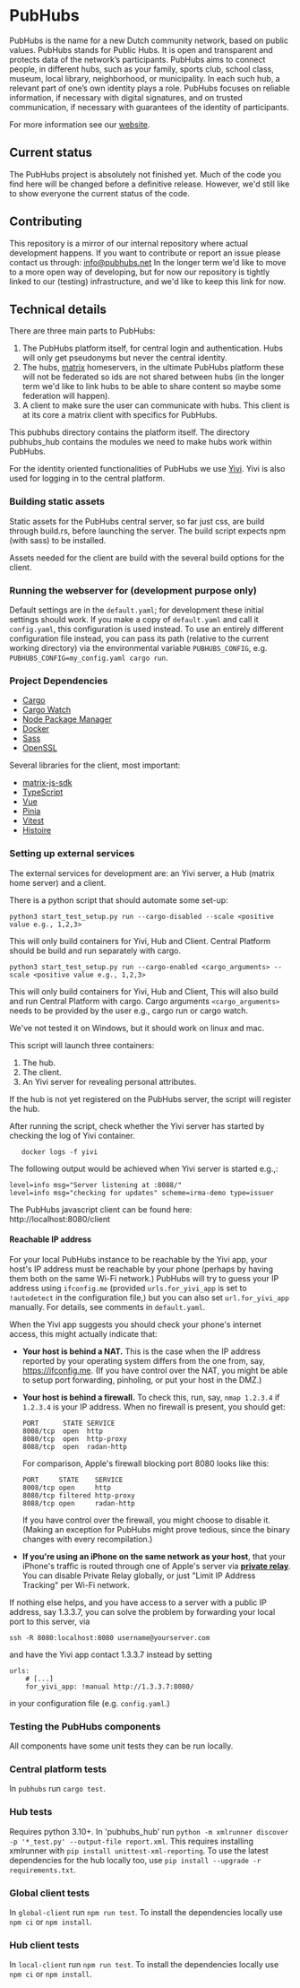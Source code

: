 # PubHubs

PubHubs is the name for a new Dutch community network, based on public values. PubHubs stands for Public Hubs.
It is open and transparent and protects data of the network’s participants. PubHubs aims to connect people,
in different hubs, such as your family, sports club, school class, museum, local library, neighborhood, or municipality.
In each such hub, a relevant part of one’s own identity plays a role.
PubHubs focuses on reliable information, if necessary with digital signatures, and on trusted communication,
if necessary with guarantees of the identity of participants.

For more information see our [website](https://pubhubs.net/en/).

## Current status

The PubHubs project is absolutely not finished yet. Much of the code you find here will be changed before a definitive release.
However, we'd still like to show everyone the current status of the code.

## Contributing

This repository is a mirror of our internal repository where actual development happens. If you want to contribute or report an issue please contact us through: info@pubhubs.net
In the longer term we'd like to move to a more open way of developing, but for now our repository is tightly linked to our (testing) infrastructure, and we'd like to keep this link for now.

## Technical details

There are three main parts to PubHubs:

1. The PubHubs platform itself, for central login and authentication. Hubs will only get pseudonyms but never the central identity.
2. The hubs, [matrix](https://matrix.org/) homeservers, in the ultimate PubHubs platform these will not be federated so ids are not shared between hubs (in the longer term we'd like to link hubs to be able to share content so maybe some federation will happen).
3. A client to make sure the user can communicate with hubs. This client is at its core a matrix client with specifics for PubHubs.

This pubhubs directory contains the platform itself. The directory pubhubs_hub contains the modules we need to make hubs work within PubHubs.

For the identity oriented functionalities of PubHubs we use [Yivi](https://Yivi.app/). Yivi is also used for logging in to the central platform.

### Building static assets

Static assets for the PubHubs central server, so far just css, are build through build.rs, before launching the server. The build script expects npm (with sass) to be installed.

Assets needed for the client are build with the several build options for the client.

### Running the webserver for (development purpose only)

Default settings are in the `default.yaml`; for development these initial settings should work.  If you make a copy of `default.yaml` and call it `config.yaml`, this configuration is used instead.  To use an entirely different configuration file instead, you can pass its path (relative to the current working directory) via the environmental variable `PUBHUBS_CONFIG`, e.g. `PUBHUBS_CONFIG=my_config.yaml cargo run`. 

### Project Dependencies

- [Cargo](https://doc.rust-lang.org/cargo/getting-started/installation.html)
- [Cargo Watch](https://github.com/watchexec/cargo-watch)
- [Node Package Manager](https://docs.npmjs.com/downloading-and-installing-node-js-and-npm)
- [Docker](https://www.docker.com/)
- [Sass](https://sass-lang.com/install)
- [OpenSSL](https://www.openssl.org/)

Several libraries for the client, most important:

- [matrix-js-sdk](https://github.com/matrix-org/matrix-js-sdk)
- [TypeScript](https://www.typescriptlang.org)
- [Vue](https://vuejs.org)
- [Pinia](https://pinia.vuejs.org)
- [Vitest](https://vitest.dev)
- [Histoire](https://histoire.dev)

### Setting up external services

The external services for development are: an Yivi server, a Hub (matrix home server) and a client.

There is a python script that should automate some set-up:

```shell
python3 start_test_setup.py run --cargo-disabled --scale <positive value e.g., 1,2,3>
```

This will only build containers for Yivi, Hub and Client. Central Platform should be build and run separately with cargo.

```shell
python3 start_test_setup.py run --cargo-enabled <cargo_arguments> --scale <positive value e.g., 1,2,3>
```

This will only build containers for Yivi, Hub and Client, This will also build and run Central Platform with cargo. Cargo arguments `<cargo_arguments>` needs to be provided by the user e.g., cargo run or cargo watch.

We've not tested it on Windows, but it should work on linux and mac.

This script will launch three containers:

1. The hub.
2. The client.
3. An Yivi server for revealing personal attributes.

If the hub is not yet registered on the PubHubs server, the script will register the hub.

After running the script, check whether the Yivi server has started by checking the log of Yivi container.

```shell
   docker logs -f yivi
```

The following output would be achieved when Yivi server is started e.g.,:

```shell
level=info msg="Server listening at :8088/"
level=info msg="checking for updates" scheme=irma-demo type=issuer
```

The PubHubs javascript client can be found here: http://localhost:8080/client

#### Reachable IP address

For your local PubHubs instance to be reachable by the Yivi app, your host's IP address must be reachable by your phone (perhaps by having them both on the same Wi-Fi network.) PubHubs will try to guess your IP address using `ifconfig.me` (provided `urls.for_yivi_app` is set to `!autodetect` in the configuration file,) but you can also set `url.for_yivi_app` manually.  For details, see comments in `default.yaml`.

When the Yivi app suggests you should check your phone's internet access, this might actually indicate that:

- **Your host is behind a NAT.** This is the case when the IP address reported by your operating system differs from the one from, say, https://ifconfig.me. (If you have control over the NAT, you might be able to setup port forwarding, pinholing, or put your host in the DMZ.)
- **Your host is behind a firewall.** To check this, run, say, `nmap 1.2.3.4` if `1.2.3.4` is your IP address. When no firewall is present, you should get:

  ```
  PORT      STATE SERVICE
  8008/tcp  open  http
  8080/tcp  open  http-proxy
  8088/tcp  open  radan-http
  ```

  For comparison, Apple's firewall blocking port 8080 looks like this:

  ```
  PORT     STATE    SERVICE
  8008/tcp open     http
  8080/tcp filtered http-proxy
  8088/tcp open     radan-http
  ```

  If you have control over the firewall, you might choose to disable it. (Making an exception for PubHubs might prove tedious, since the binary changes with every recompilation.)

- **If you're using an iPhone on the same network as your host**, that your iPhone's traffic is routed through one of Apple's server via **[private relay](https://support.apple.com/en-us/HT212614)**. You can disable Private Relay globally, or just "Limit IP Address Tracking" per Wi-Fi network.

If nothing else helps, and you have access to a server with a public IP address, say 1.3.3.7, you can solve the problem by forwarding your local port to this server, via

```shell
ssh -R 8080:localhost:8080 username@yourserver.com
```

and have the Yivi app contact 1.3.3.7 instead by setting 
```
urls:
    # [...]
    for_yivi_app: !manual http://1.3.3.7:8080/
```
in your configuration file (e.g. `config.yaml`.)

### Testing the PubHubs components

All components have some unit tests they can be run locally.

### Central platform tests

In `pubhubs` run `cargo test`.

### Hub tests

Requires python 3.10+.
In 'pubhubs_hub' run `python -m xmlrunner discover -p '*_test.py' --output-file report.xml`. This requires installing xmlrunner with `pip install unittest-xml-reporting`.
To use the latest dependencies for the hub locally too, use `pip install --upgrade -r requirements.txt`.

### Global client tests

In `global-client`  run `npm run test`. To install the dependencies locally use `npm ci` or `npm install`.

### Hub client tests

In `local-client`  run `npm run test`. To install the dependencies locally use `npm ci` or `npm install`.
